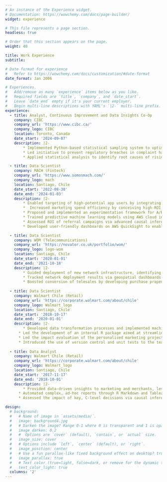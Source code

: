 ```yaml
---
# An instance of the Experience widget.
# Documentation: https://wowchemy.com/docs/page-builder/
widget: experience

# This file represents a page section.
headless: true

# Order that this section appears on the page.
weight: 40

title: Work Experience
subtitle:

# Date format for experience
#   Refer to https://wowchemy.com/docs/customization/#date-format
date_format: Jan 2006

# Experiences.
#   Add/remove as many `experience` items below as you like.
#   Required fields are `title`, `company`, and `date_start`.
#   Leave `date_end` empty if it's your current employer.
#   Begin multi-line descriptions with YAML's `|2-` multi-line prefix.
experience:
  - title: Analyst, Continuous Improvement and Data Insights Co-Op
    company: CIBC
    company_url: 'https://www.cibc.ca/'
    company_logo: CIBC
    location: Toronto, Canada
    date_start: '2024-09-07'
    description: |2-
        * Implemented Python-based statistical sampling system to optimize regulatory investigations across millions of complaints, balancing risk focus with broad coverage through user-customizable methodology.
        * Led initiative to prevent regulatory breaches in complaint handling timelines, developing automated system to detect date misreporting and deliver targeted educational interventions to frontline nation-wide.
        * Applied statistical analysis to identify root causes of rising anonymous complaint volumes, delivering insights that shaped frontline operational improvements.

  - title: Data Scientist
    company: MACH (Fintech)
    company_url: 'https://www.somosmach.com/'
    company_logo: mach
    location: Santiago, Chile
    date_start: '2022-08-30'
    date_end: '2024-01-03'
    description: |2-
        * Enabled targeting of high-potential app users by integrating PySpark machine learning models with CRM data through SQL pipelines on Apache Airflow.
        *  Increased marketing spend efficiency by conceiving high-ROI initiatives through ideation and A/B testing process, leveraging Amplitude reports and agile methodologies.
        * Proposed and implemented an experimentation framework for A/B testing best practices.
        * Trained predictive machine learning models using AWS cloud infrastructure (SageMaker, Athena and Glue) and PySpark.
        * Assessed ROI of referral campaigns via advanced causal inference techniques when A/B Testing was not feasible.
        * Developed user-friendly dashboards on AWS QuickSight to enable C-level executives to conduct simulations and what-if analysis for promotional campaigns on our app home screen.

  - title: Data Scientist
    company: WOM (Telecommunications)
    company_url: 'https://novator.co.uk/portfolio/wom/'
    company_logo: logo-wom
    location: Santiago, Chile
    date_start: '2020-01-01'
    date_end: '2021-10-18'
    description: |2-
        * Guided deployment of new network infrastructure, identifying areas where upgrades would reduce churn the most.
        * Tracked network deployment results via geospatial dashboards blending network KQIs with churn and NPS metrics.
        * Boosted conversion of telesales by developing purchase propensity predictive models with LightGBM.
        
  - title: Data Scientist
    company: Walmart Chile (Retail)
    company_url: 'https://corporate.walmart.com/about/chile'
    company_logo: Walmart_logo
    location: Santiago, Chile
    date_start: '2018-10-17'
    date_end: '2020-01-01'
    description: |2-
        * Developed data transformation processes and implemented machine learning models that allowed the deployment of a personalized marketing strategy for the company's most important local brand. This included the development of churn models and clustering on transactional data.
      * Led the development of an internal R package aimed at streamlining processes and accelerating deliveries in our area (find out more [here](https://cv.franciscoyira.com/project/walmart-chile-r-package/)).
      * Led the impact evaluation of the personalised marketing project by designing, implementing, and supervising A/B tests, in close collaboration with the CRM Ops team. This included devising solutions for increasing statistical power in contexts of small treatment effects.
      * Introduced the use of version control and unit tests to the team.
    
  - title: Data Analyst
    company: Walmart Chile (Retail)
    company_url: 'https://corporate.walmart.com/about/chile'
    company_logo: Walmart_logo
    location: Santiago, Chile
    date_start: '2017-11-17'
    date_end: '2018-10-01'
    description: |2-
        * Provided data-driven insights to marketing and merchants, leveraging econometrics and clear storytelling.
      * Automated complex, ad-hoc reports through R Markdown and Tableau, increasing throughput of our team.
      * Assessed the impact of key, C-level decisions via causal inference techniques such as Difference in Differences.

design:
  # background:
  #   # Name of image in `assets/media/`.
  #   image: background4.jpg
  #   # Darken the image? Range 0-1 where 0 is transparent and 1 is opaque.
  #   image_darken: 0.2
  #   #  Options are `cover` (default), `contain`, or `actual` size.
  #   image_size: cover
  #   # Options include `left`, `center` (default), or `right`.
  #   image_position: center
  #   # Use a fun parallax-like fixed background effect on desktop? true/false
  #   image_parallax: true
  #   # Text color (true=light, false=dark, or remove for the dynamic theme color).
  #   text_color_light: true
  columns: '2'
---
```

